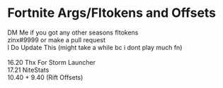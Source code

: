 # Fortnite Args/Fltokens and Offsets

DM Me if you got any other seasons fltokens
<br>
zinx#9999 or make a pull request
<br>
I Do Update This (might take a while bc i dont play much fn)
<br>
<br>
16.20 Thx For Storm Launcher
<br>
17.21 NiteStats
<br>
10.40 + 9.40 (Rift Offsets)
